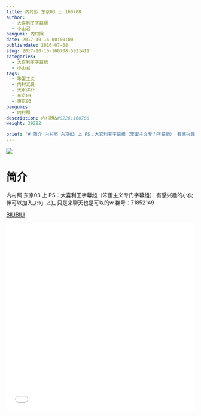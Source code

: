 ```yaml
---
title: 内村照 东京03 上 160708
author: 
  - 大喜利王字幕组
  - 小山君
bangumi: 内村照
date: 2017-10-16 00:00:00
publishdate: 2016-07-08
slug: 2017-10-16-160708-5921411
categories: 
  - 大喜利王字幕组
  - 小山君
tags: 
  - 笨蛋主义
  - 内村光良
  - 大水洋介
  - 东京03
  - 東京03
bangumis: 
  - 内村照
description: 内村照&#8226;160708
weight: 39292

brief: "# 简介 内村照 东京03 上 PS：大喜利王字幕组（笨蛋主义专门字幕组） 有感兴趣的小伙伴可以加入_(:з」∠)_ 只是来聊天也是可以的w 群号：71852149"
---
```


![](https://i.imgur.com/dVGkBKG.jpg)

# 简介  
内村照 东京03 上  PS：大喜利王字幕组（笨蛋主义专门字幕组） 
有感兴趣的小伙伴可以加入_(:з」∠)_  只是来聊天也是可以的w
群号：71852149

  [BILIBILI](https://www.bilibili.com/video/av5921411/)


<div class="vcontainer">  <iframe class='video' src="//www.bilibili.com/blackboard/player.html?aid=5921411" width="100%" height="500" frameborder="0" allowfullscreen="allowfullscreen"></iframe></div>
